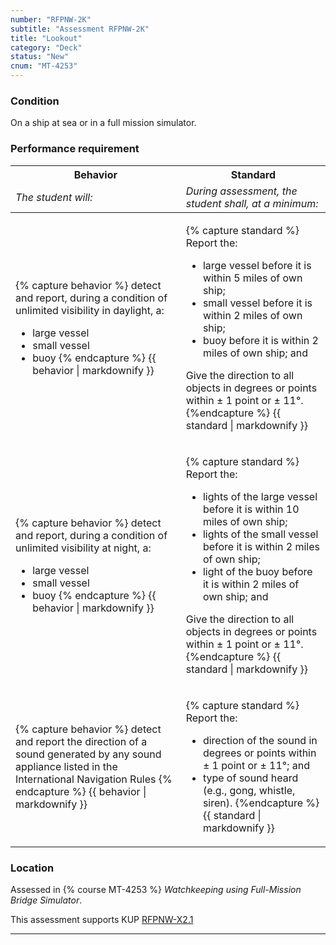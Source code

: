 ```yaml
---
number: "RFPNW-2K"
subtitle: "Assessment RFPNW-2K"
title: "Lookout"
category: "Deck"
status: "New"
cnum: "MT-4253"
---
```

### Condition

On a ship at sea or in a full mission simulator.

### Performance requirement 

<table width='100%' class='Guidelines'>
 <thead>
 <tr>
     <th class='thirty'>Behavior</th>
     <th class='seventy'>Standard</th>
 </tr>
 <tr>
     <td><em>The student will:</em></td>
     <td><em>During assessment, the student shall, at a minimum:</em></td>
 </tr>
 </thead>
 <tbody>
 

<tr><td>

{% capture behavior %}
detect and report, during a condition of unlimited visibility in daylight, a:

* large vessel
* small vessel
* buoy
{% endcapture %}
{{ behavior | markdownify }}

</td><td>

{% capture standard %}
Report the:

* large vessel before it is within 5 miles of own ship;
* small vessel before it is within 2 miles of own ship;
* buoy before it is within 2 miles of own ship; and

Give the direction to all objects in degrees or points within ± 1 point or ± 11°.
{%endcapture %}
{{ standard | markdownify }}

</td></tr>



<tr><td>

{% capture behavior %}
detect and report, during a condition of unlimited visibility at night, a:

* large vessel
* small vessel
* buoy
{% endcapture %}
{{ behavior | markdownify }}

</td><td>

{% capture standard %}
Report the:

* lights of the large vessel before it is within 10 miles of own ship;
* lights of the small vessel before it is within 2 miles of own ship;
* light of the buoy before it is within 2 miles of own ship; and

Give the direction to all objects in degrees or points within ± 1 point or ± 11°.
{%endcapture %}
{{ standard | markdownify }}

</td></tr>



<tr><td>

{% capture behavior %}
detect and report the direction of a sound generated by any sound appliance listed in the International Navigation Rules
{% endcapture %}
{{ behavior | markdownify }}

</td><td>

{% capture standard %}
Report the:

* direction of the sound in degrees or points within ± 1 point or ± 11°; and
* type of sound heard (e.g., gong, whistle, siren).
{%endcapture %}
{{ standard | markdownify }}

</td></tr>



 </tbody>
 </table>

### Location

Assessed in  {% course  MT-4253 %}  *Watchkeeping using Full-Mission Bridge Simulator*.

This assessment supports KUP [RFPNW-X2.1]({{site.baseurl}}/tables/24.html#RFPNW-X2.1)

***


